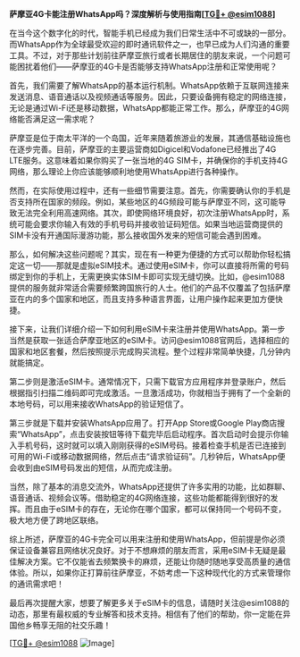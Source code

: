 **萨摩亚4G卡能注册WhatsApp吗？深度解析与使用指南[[TG💪+ @esim1088](https://t.me/s/esim1088)]**

在当今这个数字化的时代，智能手机已经成为我们日常生活中不可或缺的一部分。而WhatsApp作为全球最受欢迎的即时通讯软件之一，也早已成为人们沟通的重要工具。不过，对于那些计划前往萨摩亚旅行或者长期居住的朋友来说，一个问题可能困扰着他们——萨摩亚的4G卡是否能够支持WhatsApp注册和正常使用呢？

首先，我们需要了解WhatsApp的基本运行机制。WhatsApp依赖于互联网连接来发送消息、语音通话以及视频通话等服务。因此，只要设备拥有稳定的网络连接，无论是通过Wi-Fi还是移动数据，WhatsApp都能正常工作。那么，萨摩亚的4G网络能否满足这一需求呢？

萨摩亚是位于南太平洋的一个岛国，近年来随着旅游业的发展，其通信基础设施也在逐步完善。目前，萨摩亚的主要运营商如Digicel和Vodafone已经推出了4G LTE服务。这意味着如果你购买了一张当地的4G SIM卡，并确保你的手机支持4G网络，那么理论上你应该能够顺利地使用WhatsApp进行各种操作。

然而，在实际使用过程中，还有一些细节需要注意。首先，你需要确认你的手机是否支持所在国家的频段。例如，某些地区的4G频段可能与萨摩亚不同，这可能导致无法完全利用高速网络。其次，即使网络环境良好，初次注册WhatsApp时，系统可能会要求你输入有效的手机号码并接收验证码短信。如果当地运营商提供的SIM卡没有开通国际漫游功能，那么接收国外发来的短信可能会遇到困难。

那么，如何解决这些问题呢？其实，现在有一种更为便捷的方式可以帮助你轻松搞定这一切——那就是虚拟eSIM技术。通过使用eSIM卡，你可以直接将所需的号码绑定到你的手机上，无需更换实体SIM卡即可实现无缝切换。比如，@esim1088 提供的服务就非常适合需要频繁跨国旅行的人士。他们的产品不仅覆盖了包括萨摩亚在内的多个国家和地区，而且支持多种语言界面，让用户操作起来更加方便快捷。

接下来，让我们详细介绍一下如何利用eSIM卡来注册并使用WhatsApp。第一步当然是获取一张适合萨摩亚地区的eSIM卡。访问@esim1088官网后，选择相应的国家和地区套餐，然后按照提示完成购买流程。整个过程非常简单快捷，几分钟内就能搞定。

第二步则是激活eSIM卡。通常情况下，只需下载官方应用程序并登录账户，然后根据指引扫描二维码即可完成激活。一旦激活成功，你就相当于拥有了一个全新的本地号码，可以用来接收WhatsApp的验证短信了。

第三步就是下载并安装WhatsApp应用了。打开App Store或Google Play商店搜索“WhatsApp”，点击安装按钮等待下载完毕后启动程序。首次启动时会提示你输入手机号码，这时就可以填入刚刚获得的eSIM号码。接着检查手机是否已连接到可用的Wi-Fi或移动数据网络，然后点击“请求验证码”。几秒钟后，WhatsApp便会收到由eSIM号码发出的短信，从而完成注册。

当然，除了基本的消息交流外，WhatsApp还提供了许多实用的功能，比如群聊、语音通话、视频会议等。借助稳定的4G网络连接，这些功能都能得到很好的发挥。而且由于eSIM卡的存在，无论你在哪个国家，都可以保持同一个号码不变，极大地方便了跨地区联络。

综上所述，萨摩亚的4G卡完全可以用来注册和使用WhatsApp，但前提是你必须保证设备兼容且网络状况良好。对于不想麻烦的朋友而言，采用eSIM卡无疑是最佳解决方案。它不仅能省去频繁换卡的麻烦，还能让你随时随地享受高质量的通信体验。所以，如果你正打算前往萨摩亚，不妨考虑一下这种现代化的方式来管理你的通讯需求吧！

最后再次提醒大家，想要了解更多关于eSIM卡的信息，请随时关注@esim1088的动态，那里有最权威的专业解答和技术支持。相信有了他们的帮助，你一定能在异国他乡畅享无阻的社交乐趣！

[[TG💪+ @esim1088](https://t.me/s/esim1088) ![Image](https://i.postimg.cc/4NQfJmqS/Snipaste-2025-05-13-00-14-12.png)]